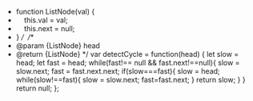 * function ListNode(val) {
*     this.val = val;
*     this.next = null;
* }
*/
​
/**
* @param {ListNode} head
* @return {ListNode}
*/
var detectCycle = function(head) {
let slow = head;
let fast = head;
while(fast!== null && fast.next!==null){
slow = slow.next;
fast = fast.next.next;
if(slow===fast){
slow = head;
while(slow!==fast){
slow = slow.next;
fast=fast.next;
}
return slow;
}
}
return null;
};
```